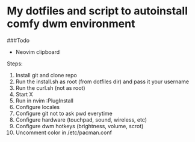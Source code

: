 # My dotfiles and script to autoinstall comfy dwm environment

###Todo
* Neovim clipboard

Steps:
1. Install git and clone repo
1. Run the install.sh as root (from dotfiles dir) and pass it your username
1. Run the curl.sh (not as root) 
1. Start X
1. Run in nvim :PlugInstall
1. Configure locales
1. Configure git not to ask pwd everytime
1. Configure hardware (touchpad, sound, wireless, etc)
1. Configure dwm hotkeys (brightness, volume, scrot)
1. Uncomment color in /etc/pacman.conf

